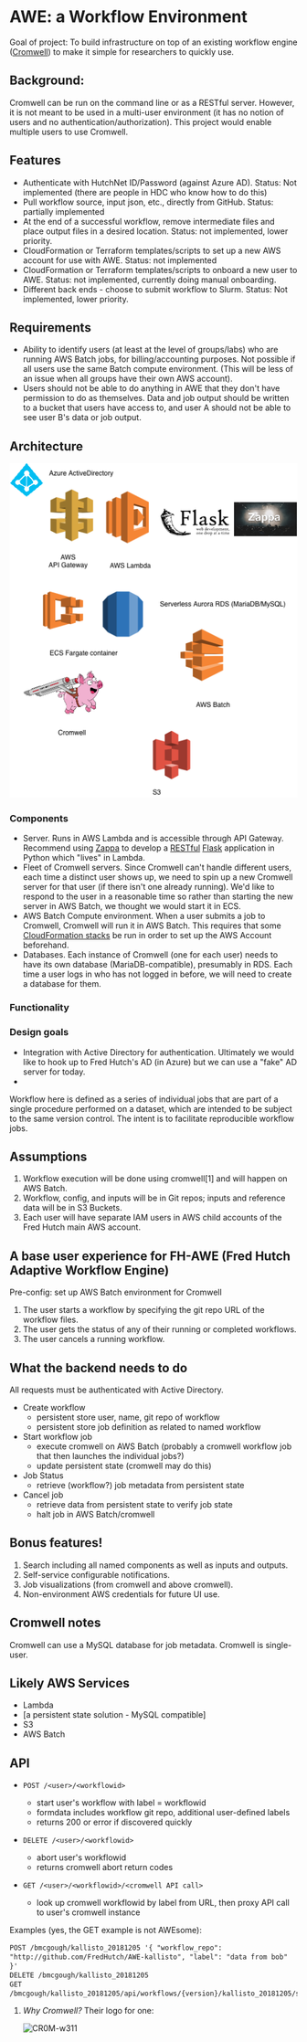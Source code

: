 # AWE: a Workflow Environment

Goal of project: To build infrastructure on top
of an existing workflow engine ([Cromwell](https://cromwell.readthedocs.io/en/stable/)) to make it simple for researchers to quickly use.

## Background:

Cromwell can be run on the command line or as a RESTful server.
However, it is not meant to be used in a multi-user environment (it has no notion of users and no authentication/authorization). This project would enable multiple users
to use Cromwell.

## Features

* Authenticate with HutchNet ID/Password (against Azure AD).  Status: Not implemented (there are people in HDC who know how to do this)
* Pull workflow source, input json, etc., directly from GitHub. Status: partially implemented
* At the end of a successful workflow, remove intermediate files and place output files in a desired location. Status: not implemented, lower priority.
* CloudFormation or Terraform templates/scripts to set up a new AWS account for use with AWE. Status: not implemented
* CloudFormation or Terraform templates/scripts to onboard a new user to AWE. Status: not implemented, currently doing manual onboarding.
* Different back ends - choose to submit workflow to Slurm. Status: Not implemented, lower priority.

## Requirements

* Ability to identify users (at least at the level of groups/labs) who
  are running AWS Batch jobs, for billing/accounting purposes. Not possible if all users use the same Batch compute environment. (This will be less of an issue when all groups have their own AWS account).
* Users should not be able to do anything in AWE that they
  don't have permission to do as themselves. Data and job output
  should be written to a bucket that users have access to, 
  and user A should not be able to see user B's data or job output.


## Architecture

![Architecture diagram](./AWE_diagram.png)


### Components

* Server. Runs in AWS Lambda and is accessible through API Gateway. Recommend using [Zappa](https://github.com/miserlou/Zappa) to develop a  [RESTful](https://flask-restful.readthedocs.io/en/latest/) [Flask](http://flask.pocoo.org/) application in Python which "lives" in Lambda.
* Fleet of Cromwell servers. Since Cromwell can't handle different users, each time a distinct user shows up, we need
to spin up a new Cromwell server for that user (if there isn't one already running). We'd like to respond to the user in a reasonable time so rather than starting the new server in AWS Batch, we thought we would start it in ECS. 
* AWS Batch Compute environment. When a user submits a job
  to Cromwell, Cromwell will run it in AWS Batch. This
  requires that some [CloudFormation stacks](https://docs.opendata.aws/genomics-workflows/aws-batch/configure-aws-batch-cfn/) be run in order to set up the AWS Account beforehand.
* Databases. Each instance of Cromwell (one for each user)
  needs to have its own database (MariaDB-compatible), presumably in RDS. Each time a user logs in who has not
  logged in before, we will need to create a database for them.

### Functionality



### Design goals

* Integration with Active Directory for authentication. 
  Ultimately we would like to hook up to Fred Hutch's
  AD (in Azure) but we can use a "fake" AD server for today.
*   


Workflow here is defined as a series of individual jobs that are part of a single procedure performed on a dataset, which are intended to be subject to the same version control.  The intent is to facilitate reproducible workflow jobs.  

## Assumptions

1. Workflow execution will be done using cromwell[1] and will happen on AWS Batch.
1. Workflow, config, and inputs will be in Git repos; inputs and reference data will be in S3 Buckets.
1. Each user will have separate IAM users in AWS child accounts of the Fred Hutch main AWS account.

## A base user experience for FH-AWE (Fred Hutch Adaptive Workflow Engine)

Pre-config: set up AWS Batch environment for Cromwell

1. The user starts a workflow by specifying the git repo URL of the workflow files.  
1. The user gets the status of any of their running or completed workflows.
1. The user cancels a running workflow.  

## What the backend needs to do

All requests must be authenticated with Active Directory.

* Create workflow
    * persistent store user, name, git repo of workflow
    * persistent store job definition as related to named workflow
* Start workflow job
    * execute cromwell on AWS Batch (probably a cromwell workflow job that then launches the individual jobs?)
    * update persistent state (cromwell may do this)
* Job Status
    * retrieve (workflow?) job metadata from persistent state
* Cancel job
    * retrieve data from persistent state to verify job state
    * halt job in AWS Batch/cromwell

 ## Bonus features!
 1. Search including all named components as well as inputs and outputs.
 1. Self-service configurable notifications.
 1. Job visualizations (from cromwell and above cromwell).
 1. Non-environment AWS credentials for future UI use.

## Cromwell notes
Cromwell can use a MySQL database for job metadata.
Cromwell is single-user.

## Likely AWS Services

* Lambda
* [a persistent state solution - MySQL compatible]
* S3
* AWS Batch

## API

* `POST /<user>/<workflowid>`
   * start user's workflow with label = workflowid
   * formdata includes workflow git repo, additional user-defined labels
   * returns 200 or error if discovered quickly

* `DELETE /<user>/<workflowid>`
   * abort user's workflowid
   * returns cromwell abort return codes
   
* `GET /<user>/<workflowid>/<cromwell API call>`
   * look up cromwell workflowid by label from URL, then proxy API call to user's cromwell instance
   
Examples (yes, the GET example is not AWEsome):
```
POST /bmcgough/kallisto_20181205 '{ "workflow_repo": "http://github.com/FredHutch/AWE-kallisto", "label": "data from bob" }'
DELETE /bmcgough/kallisto_20181205
GET /bmcgough/kallisto_20181205/api/workflows/{version}/kallisto_20181205/status
```

1. *Why Cromwell?*
Their logo for one:

   ![CR0M-w311](https://github.com/broadinstitute/cromwell/raw/develop/docs/jamie_the_cromwell_pig.png)
